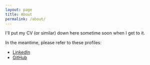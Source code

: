 ```yaml
---
layout: page
title: About
permalink: /about/
---
```


I'll put my CV (or similar) down here sometime soon when I get to it.

In the meantime, please refer to these profiles: 
* [LinkedIn](https://www.linkedin.com/in/suesslin)
* [GitHub](github.com/luki)
